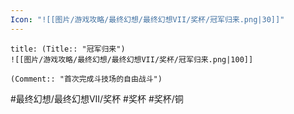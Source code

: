 ```yaml
---
Icon: "![[图片/游戏攻略/最终幻想/最终幻想VII/奖杯/冠军归来.png|30]]"
---
```

```ad-common-bronze-trophy
title: (Title:: "冠军归来")
![[图片/游戏攻略/最终幻想/最终幻想VII/奖杯/冠军归来.png|100]]

(Comment:: "首次完成斗技场的自由战斗")
```

#最终幻想/最终幻想VII/奖杯 #奖杯 #奖杯/铜
